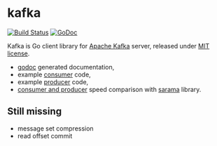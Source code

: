 kafka
=====

[![Build Status](https://travis-ci.org/optiopay/kafka.svg?branch=master)](https://travis-ci.org/optiopay/kafka)
[![GoDoc](https://godoc.org/github.com/optiopay/kafka?status.png)](https://godoc.org/github.com/optiopay/kafka)

Kafka is Go client library for [Apache Kafka](https://kafka.apache.org/)
server, released under [MIT license](LICENSE]).

* [godoc](https://godoc.org/github.com/optiopay/kafka) generated documentation,
* example [consumer](http://godoc.org/github.com/optiopay/kafka#example-Consumer) code,
* example [producer](http://godoc.org/github.com/optiopay/kafka#example-Producer) code,
* [consumer and producer](https://github.com/husio/kafka-libs-test) speed
  comparison with [sarama](https://github.com/Shopify/sarama) library.

Still missing
-------------

* message set compression
* read offset commit
